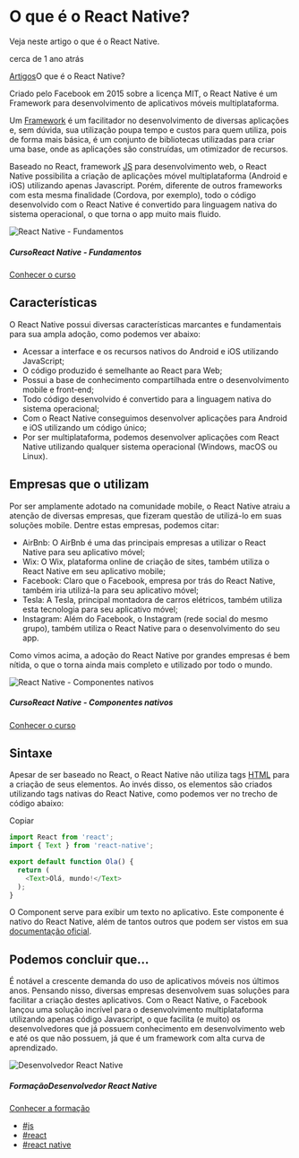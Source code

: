 # O que é o React Native?

Veja neste artigo o que é o React Native.

 cerca de 1 ano atrás

[Artigos](https://www.treinaweb.com.br/blog)O que é o React Native?

Criado pelo Facebook em 2015 sobre a licença MIT, o React Native é um Framework para desenvolvimento de aplicativos móveis multiplataforma.

Um [Framework](https://www.treinaweb.com.br/blog/para-que-serve-um-framework/) é um facilitador no desenvolvimento de diversas aplicações e, sem dúvida, sua utilização poupa tempo e custos para quem utiliza, pois de forma mais básica, é um conjunto de bibliotecas utilizadas para criar uma base, onde as aplicações são construídas, um otimizador de recursos.

Baseado no React, framework [JS](https://www.treinaweb.com.br/blog/o-que-e-e-como-comecar-com-javascript/) para desenvolvimento web, o React Native possibilita a criação de aplicações móvel multiplataforma (Android e iOS) utilizando apenas Javascript. Porém, diferente de outros frameworks com esta mesma finalidade (Cordova, por exemplo), todo o código desenvolvido com o React Native é convertido para linguagem nativa do sistema operacional, o que torna o app muito mais fluido.



![React Native - Fundamentos](https://d2knvm16wkt3ia.cloudfront.net/assets/svg-icon/react-native.svg)

##### CursoReact Native - Fundamentos

[Conhecer o curso](https://www.treinaweb.com.br/curso/react-native-fundamentos)

## Características

O React Native possui diversas características marcantes e fundamentais para sua ampla adoção, como podemos ver abaixo:

- Acessar a interface e os recursos nativos do Android e iOS utilizando JavaScript;
- O código produzido é semelhante ao React para Web;
- Possui a base de conhecimento compartilhada entre o desenvolvimento mobile e front-end;
- Todo código desenvolvido é convertido para a linguagem nativa do sistema operacional;
- Com o React Native conseguimos desenvolver aplicações para Android e iOS utilizando um código único;
- Por ser multiplataforma, podemos desenvolver aplicações com React Native utilizando qualquer sistema operacional (Windows, macOS ou Linux).

## Empresas que o utilizam

Por ser amplamente adotado na comunidade mobile, o React Native atraiu a atenção de diversas empresas, que fizeram questão de utilizá-lo em suas soluções mobile. Dentre estas empresas, podemos citar:

- AirBnb: O AirBnb é uma das principais empresas a utilizar o React Native para seu aplicativo móvel;
- Wix: O Wix, plataforma online de criação de sites, também utiliza o React Native em seu aplicativo mobile;
- Facebook: Claro que o Facebook, empresa por trás do React Native, também iria utilizá-la para seu aplicativo móvel;
- Tesla: A Tesla, principal montadora de carros elétricos, também utiliza esta tecnologia para seu aplicativo móvel;
- Instagram: Além do Facebook, o Instagram (rede social do mesmo grupo), também utiliza o React Native para o desenvolvimento do seu app.

Como vimos acima, a adoção do React Native por grandes empresas é bem nítida, o que o torna ainda mais completo e utilizado por todo o mundo.



![React Native - Componentes nativos](https://d2knvm16wkt3ia.cloudfront.net/assets/svg-icon/react-native.svg)

##### CursoReact Native - Componentes nativos

[Conhecer o curso](https://www.treinaweb.com.br/curso/react-native-componentes-nativos)

## Sintaxe

Apesar de ser baseado no React, o React Native não utiliza tags [HTML](https://www.treinaweb.com.br/blog/o-que-e-e-como-comecar-com-html-e-css/) para a criação de seus elementos. Ao invés disso, os elementos são criados utilizando tags nativas do React Native, como podemos ver no trecho de código abaixo:

Copiar

```js
import React from 'react';
import { Text } from 'react-native';

export default function Ola() {
  return (
    <Text>Olá, mundo!</Text>
  );
}
```

O Component serve para exibir um texto no aplicativo. Este componente é nativo do React Native, além de tantos outros que podem ser vistos em sua [documentação oficial](https://reactnative.dev/docs/next/components-and-apis).

## Podemos concluir que…

É notável a crescente demanda do uso de aplicativos móveis nos últimos anos. Pensando nisso, diversas empresas desenvolvem suas soluções para facilitar a criação destes aplicativos. Com o React Native, o Facebook lançou uma solução incrível para o desenvolvimento multiplataforma utilizando apenas código Javascript, o que facilita (e muito) os desenvolvedores que já possuem conhecimento em desenvolvimento web e até os que não possuem, já que é um framework com alta curva de aprendizado.



![Desenvolvedor React Native](https://d2knvm16wkt3ia.cloudfront.net/assets/svg-icon/react-native.svg)

##### FormaçãoDesenvolvedor React Native

[Conhecer a formação](https://www.treinaweb.com.br/formacao/desenvolvedor-react-native)

- [#js](https://www.treinaweb.com.br/blog/tag/js)
- [#react](https://www.treinaweb.com.br/blog/tag/react)
- [#react native](https://www.treinaweb.com.br/blog/tag/react-native)